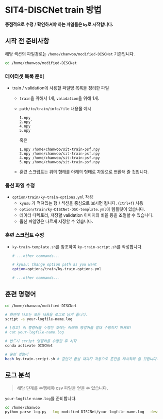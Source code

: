 # SIT4-DISCNet train 방법

**중점적으로 수정 / 확인하셔야 하는 파일들은 `ky`로 시작합니다.**

## 시작 전 준비사항

해당 섹션의 파일경로는 `/home/chanwoo/modified-DISCNet` 기준입니다.

```bash
cd /home/chanwoo/modified-DISCNet
```

### 데이터셋 목록 준비

+ train / validation에 사용할 파일명 목록을 정리한 파일
    + `train`을 위해서 1개, `validation`을 위해 1개.
    + `path/to/train/info/file` 내용물 예시

        ```plain
        1.npy
        2.npy`
        4.npy
        5.npy
        ````

        혹은

        ```plain
        1.npy /home/chanwoo/sit-train-psf.npy
        2.npy /home/chanwoo/sit-train-psf.npy
        4.npy /home/chanwoo/sit-train-psf.npy
        5.npy /home/chanwoo/sit-train-psf.npy
        ```
    + 훈련 스크립트는 위의 형태를 아래의 형태로 자동으로 변환해 줄 것입니다.

### 옵션 파일 수정

+ `option/train/ky-train-options.yml` 작성
    + `kyusu` 가 적혀있는 행 / 섹션을 중심으로 보시면 됩니다. (`ctrl+f`) 사용
    + `option/train/ky-DISCNet-DSC-template.yml`에 템플릿이 있습니다.
    + 데이터 디렉토리, 저장할 validation 이미지의 비율 등을 조절할 수 있습니다.
    + 옵션 파일명은 다르게 지정할 수 있습니다.


### 훈련 스크립트 수정

+ `ky-train-template.sh`를 참조하여 `ky-train-script.sh`를 작성합니다.
    ```bash
    # ...other commands...

    # kyusu: Change option path as you want
    option=options/train/ky-train-options.yml

    # ...other commands...
    ```

## 훈련 명령어

```bash
cd /home/chanwoo/modified-DISCNet

# 화면에 나오는 모든 내용을 로그로 남겨 줍니다.
script -a your-logfile-name.log

# [경고] 이 명령어를 수행한 후에는 아래의 명령어를 절대 수행하지 마세요!
# cat your-logfile-name.log

# 반드시 script 명령어를 수행한 후 시작
conda activate DISCNet

# 훈련 명령어
bash ky-train-script.sh # 훈련이 끝날 때까지 자동으로 훈련을 재시작해 줄 것입니다.
```

## 로그 분석

> 해당 단계를 수행해야 csv 파일을 얻을 수 있습니다.

`your-logfile-name.log`를 준비합니다.

```bash
cd /home/chanwoo
python parse-log.py --log modified-DISCNet/your-logfile-name.log --dest path/to/csv/file.csv
```


